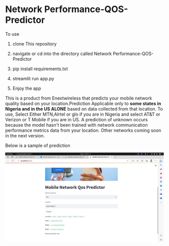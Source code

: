 # Network Performance-QOS-Predictor

To use

1. clone This repository

2. navigate  or cd into the directory called  Network Performance-QOS-Predictor

3. pip install requirements.txt

4. streamlit run app.py

5. Enjoy the app

This is a product from Enextwireless that predicts your mobile network quality based on your location.Prediction Applicable only to **some states in Nigeria and in the US ALONE** based on data collected from that location. To use, Select Either MTN,AIrtel or glo if you are in Nigeria and select AT&T or Verizon or T Mobile if you are in US. A prediction of unknown occurs because the model hasn't been trained with network communication performance metrics data from your location. Other networks coming soon in the next version.

Below is a sample of prediction

![image](Test_app.png)
